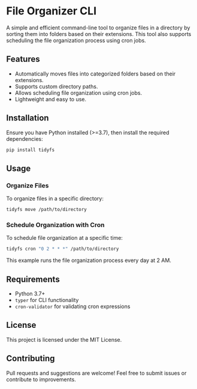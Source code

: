 # File Organizer CLI

A simple and efficient command-line tool to organize files in a directory by sorting them into folders based on their extensions. This tool also supports scheduling the file organization process using cron jobs.

## Features
- Automatically moves files into categorized folders based on their extensions.
- Supports custom directory paths.
- Allows scheduling file organization using cron jobs.
- Lightweight and easy to use.

## Installation
Ensure you have Python installed (>=3.7), then install the required dependencies:

```sh
pip install tidyfs
```

## Usage

### Organize Files

To organize files in a specific directory:
```sh
tidyfs move /path/to/directory
```

### Schedule Organization with Cron
To schedule file organization at a specific time:
```sh
tidyfs cron "0 2 * * *" /path/to/directory
```
This example runs the file organization process every day at 2 AM.

## Requirements
- Python 3.7+
- `typer` for CLI functionality
- `cron-validator` for validating cron expressions

## License
This project is licensed under the MIT License.

## Contributing
Pull requests and suggestions are welcome! Feel free to submit issues or contribute to improvements.

